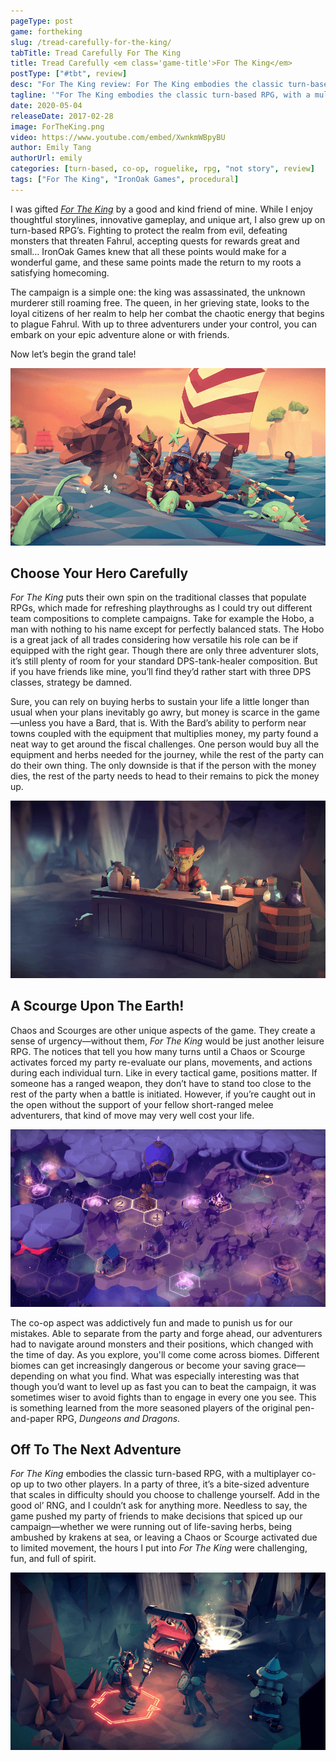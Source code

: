 ```yaml
---
pageType: post
game: fortheking
slug: /tread-carefully-for-the-king/
tabTitle: Tread Carefully For The King
title: Tread Carefully <em class='game-title'>For The King</em>
postType: ["#tbt", review]
desc: "For The King review: For The King embodies the classic turn-based RPG, with a multiplayer co-op up to two other players. In a party of three, it’s a bite-sized adventure that scales in difficulty should you choose to challenge yourself. Add in the good ol’ RNG, and I couldn’t ask for anything more."
tagline: '"For The King embodies the classic turn-based RPG, with a multiplayer co-op up to two other players. In a party of three, it’s a bite-sized adventure that scales in difficulty should you choose to challenge yourself. Add in the good ol’ RNG, and I couldn’t ask for anything more."'
date: 2020-05-04
releaseDate: 2017-02-28
image: ForTheKing.png
video: https://www.youtube.com/embed/XwnkmWBpyBU
author: Emily Tang
authorUrl: emily
categories: [turn-based, co-op, roguelike, rpg, "not story", review]
tags: ["For The King", "IronOak Games", procedural]
---
```


I was gifted _[For The King](https://ironoakgames.com/)_ by a good and kind friend of mine. While I enjoy thoughtful storylines, innovative gameplay, and unique art, I also grew up on turn-based RPG’s. Fighting to protect the realm from evil, defeating monsters that threaten Fahrul, accepting quests for rewards great and small… IronOak Games knew that all these points would make for a wonderful game, and these same points made the return to my roots a satisfying homecoming.

The campaign is a simple one: the king was assassinated, the unknown murderer still roaming free. The queen, in her grieving state, looks to the loyal citizens of her realm to help her combat the chaotic energy that begins to plague Fahrul. With up to three adventurers under your control, you can embark on your epic adventure alone or with friends.

Now let’s begin the grand tale!

![Adventurers on a boat][image0]

## Choose Your Hero Carefully

_For The King_ puts their own spin on the traditional classes that populate RPGs, which made for refreshing playthroughs as I could try out different team compositions to complete campaigns. Take for example the Hobo, a man with nothing to his name except for perfectly balanced stats. The Hobo is a great jack of all trades considering how versatile his role can be if equipped with the right gear. Though there are only three adventurer slots, it’s still plenty of room for your standard DPS-tank-healer composition. But if you have friends like mine, you’ll find they’d rather start with three DPS classes, strategy be damned.

Sure, you can rely on buying herbs to sustain your life a little longer than usual when your plans inevitably go awry, but money is scarce in the game—unless you have a Bard, that is. With the Bard’s ability to perform near towns coupled with the equipment that multiplies money, my party found a neat way to get around the fiscal challenges. One person would buy all the equipment and herbs needed for the journey, while the rest of the party can do their own thing. The only downside is that if the person with the money dies, the rest of the party needs to head to their remains to pick the money up.

![Goblin merchant in the store][image1]

## A Scourge Upon The Earth!

Chaos and Scourges are other unique aspects of the game. They create a sense of urgency—without them, _For The King_ would be just another leisure RPG. The notices that tell you how many turns until a Chaos or Scourge activates forced my party re-evaluate our plans, movements, and actions during each individual turn. Like in every tactical game, positions matter. If someone has a ranged weapon, they don’t have to stand too close to the rest of the party when a battle is initiated. However, if you’re caught out in the open without the support of your fellow short-ranged melee adventurers, that kind of move may very well cost your life.

![The board, grid of hexgons][image2]

The co-op aspect was addictively fun and made to punish us for our mistakes. Able to separate from the party and forge ahead, our adventurers had to navigate around monsters and their positions, which changed with the time of day. As you explore, you'll come come across biomes. Different biomes can get increasingly dangerous or become your saving grace—depending on what you find. What was especially interesting was that though you’d want to level up as fast you can to beat the campaign, it was sometimes wiser to avoid fights than to engage in every one you see. This is something learned from the more seasoned players of the original pen-and-paper RPG, _Dungeons and Dragons_.

## Off To The Next Adventure

_For The King_ embodies the classic turn-based RPG, with a multiplayer co-op up to two other players. In a party of three, it’s a bite-sized adventure that scales in difficulty should you choose to challenge yourself. Add in the good ol’ RNG, and I couldn’t ask for anything more. Needless to say, the game pushed my party of friends to make decisions that spiced up our campaign—whether we were running out of life-saving herbs, being ambushed by krakens at sea, or leaving a Chaos or Scourge activated due to limited movement, the hours I put into _For The King_ were challenging, fun, and full of spirit.

![Adventurers fighting a mimic][image3]

[image0]: ../../../images/post/fortheking/ForTheKing0.png
[image1]: ../../../images/post/fortheking/ForTheKing1.png
[image2]: ../../../images/post/fortheking/ForTheKing2.png
[image3]: ../../../images/post/fortheking/ForTheKing3.png
